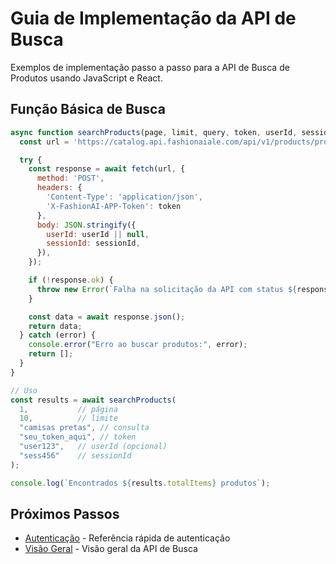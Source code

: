 # Guia de Implementação da API de Busca

Exemplos de implementação passo a passo para a API de Busca de Produtos usando JavaScript e React.

## Função Básica de Busca

```javascript
async function searchProducts(page, limit, query, token, userId, sessionId) {
  const url = 'https://catalog.api.fashionaiale.com/api/v1/products/protected/search?page={page}&limit={limit}&query={query}';

  try {
    const response = await fetch(url, {
      method: 'POST',
      headers: {
        'Content-Type': 'application/json',
        'X-FashionAI-APP-Token': token
      },
      body: JSON.stringify({
        userId: userId || null,
        sessionId: sessionId,
      }),
    });

    if (!response.ok) {
      throw new Error(`Falha na solicitação da API com status ${response.status}`);
    }

    const data = await response.json();
    return data;
  } catch (error) {
    console.error("Erro ao buscar produtos:", error);
    return [];
  }
}

// Uso
const results = await searchProducts(
  1,           // página
  10,          // limite
  "camisas pretas", // consulta
  "seu_token_aqui", // token
  "user123",   // userId (opcional)
  "sess456"    // sessionId
);

console.log(`Encontrados ${results.totalItems} produtos`);
```

## Próximos Passos

- [Autenticação](./authentication) - Referência rápida de autenticação
- [Visão Geral](./overview) - Visão geral da API de Busca